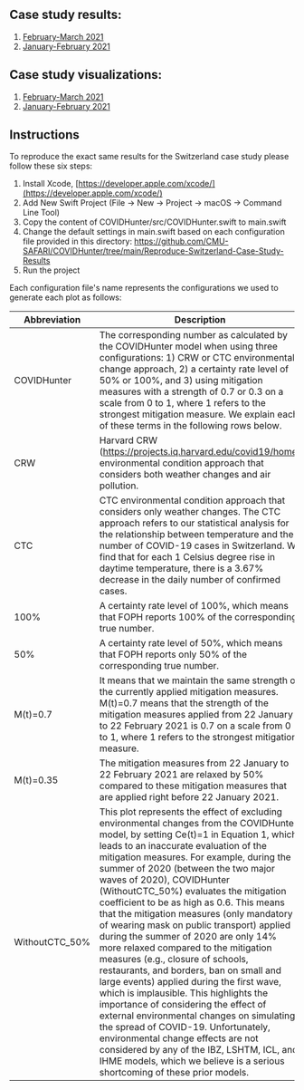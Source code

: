 ## Case study results: 
1. [February-March 2021](https://mealser.github.io/COVIDHunter/data/COVIDHunter-Feb-March2021.xlsx) 
2. [January-February 2021](https://mealser.github.io/COVIDHunter/data/COVIDHunter-Jan-Feb2021.xlsx)

## Case study visualizations: 
1. [February-March 2021](https://mealser.github.io/COVIDHunter/index.html) 
2. [January-February 2021](https://mealser.github.io/COVIDHunter/visualization/COVIDHunter-Jan-Feb2021.html)


## Instructions
To reproduce the exact same results for the Switzerland case study please follow these six steps:

1. Install Xcode, [https://developer.apple.com/xcode/](https://developer.apple.com/xcode/)
2. Add New Swift Project (File -> New -> Project -> macOS -> Command Line Tool)
3. Copy the content of COVIDHunter/src/COVIDHunter.swift to main.swift
5. Change the default settings in main.swift based on each configuration file provided in this directory: https://github.com/CMU-SAFARI/COVIDHunter/tree/main/Reproduce-Switzerland-Case-Study-Results
6. Run the project

Each configuration file's name represents the configurations we used to generate each plot as follows:

| Abbreviation   | Description                                                                                                                                                                                                                                                                                                                                                                                                                                                                                                                                                                                                                                                                                                                                                                                                                                                                                                                                                                                                                       |
|----------------|-----------------------------------------------------------------------------------------------------------------------------------------------------------------------------------------------------------------------------------------------------------------------------------------------------------------------------------------------------------------------------------------------------------------------------------------------------------------------------------------------------------------------------------------------------------------------------------------------------------------------------------------------------------------------------------------------------------------------------------------------------------------------------------------------------------------------------------------------------------------------------------------------------------------------------------------------------------------------------------------------------------------------------------|
| COVIDHunter    | The corresponding number as calculated by the COVIDHunter model when using three configurations: 1) CRW or CTC environmental change approach, 2) a certainty rate level of 50% or 100%, and 3) using mitigation measures with a strength of 0.7 or 0.3 on a scale from 0 to 1, where 1 refers to the strongest mitigation measure. We explain each of these terms in the following rows below.                                                                                                                                                                                                                                                                                                                                                                                                                                                                                                                                                                                                                                    |
| CRW            | Harvard CRW (https://projects.iq.harvard.edu/covid19/home) environmental condition approach that considers both weather changes and air pollution.                                                                                                                                                                                                                                                                                                                                                                                                                                                                                                                                                                                                                                                                                                                                                                                                                                                                                |
| CTC            | CTC environmental condition approach that considers only weather changes. The CTC approach refers to our statistical analysis for the relationship between temperature and the number of COVID-19 cases in Switzerland. We find that for each 1 Celsius degree rise in daytime temperature, there is a 3.67% decrease in the daily number of confirmed cases.                                                                                                                                                                                                                                                                                                                                                                                                                                                                                                                                                                                                                                                                     |
| 100%           | A certainty rate level of 100%, which means that FOPH reports 100% of the corresponding true number.                                                                                                                                                                                                                                                                                                                                                                                                                                                                                                                                                                                                                                                                                                                                                                                                                                                                                                                              |
| 50%            | A certainty rate level of 50%, which means that FOPH reports only 50% of the corresponding true number.                                                                                                                                                                                                                                                                                                                                                                                                                                                                                                                                                                                                                                                                                                                                                                                                                                                                                                                           |
| M(t)=0.7       | It means that we maintain the same strength of the currently applied mitigation measures. M(t)=0.7 means that the strength of the mitigation measures applied from 22 January to 22 February 2021 is 0.7 on a scale from 0 to 1, where 1 refers to the strongest mitigation measure.                                                                                                                                                                                                                                                                                                                                                                                                                                                                                                                                                                                                                                                                                                                                              |
| M(t)=0.35      | The mitigation measures from 22 January to 22 February 2021 are relaxed by 50% compared to these mitigation measures that are applied right before 22 January 2021.                                                                                                                                                                                                                                                                                                                                                                                                                                                                                                                                                                                                                                                                                                                                                                                                                                                               |
| WithoutCTC_50% | This plot represents the effect of excluding environmental changes from the COVIDHunter model, by setting Ce(t)=1 in Equation 1, which leads to an inaccurate evaluation of the mitigation measures. For example, during the summer of 2020 (between the two major waves of 2020), COVIDHunter (WithoutCTC_50%) evaluates the mitigation coefficient to be as high as 0.6. This means that the mitigation measures (only mandatory of wearing mask on public transport) applied during the summer of 2020 are only 14% more relaxed compared to the mitigation measures (e.g., closure of schools, restaurants, and borders, ban on small and large events) applied during the first wave, which is implausible. This highlights the importance of considering the effect of external environmental changes on simulating the spread of COVID-19. Unfortunately, environmental change effects are not considered by any of the IBZ, LSHTM, ICL, and IHME models, which we believe is a serious shortcoming of these prior models. |

                    


